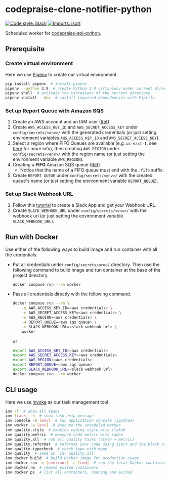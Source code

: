 # codepraise-clone-notifier-python
[![Code style: black](https://img.shields.io/badge/code%20style-black-000000.svg)](https://github.com/psf/black)
[![Imports: isort](https://img.shields.io/badge/%20imports-isort-%231674b1?style=flat&labelColor=ef8336)](https://pycqa.github.io/isort/)

Scheduled worker for  [codepraise-api-python](https://github.com/as10896/codepraise-api-python).

## Prerequisite
### Create virtual environment
Here we use [Pipenv](https://pipenv.pypa.io/en/latest/) to create our virtual environment.

```bash
pip install pipenv  # install pipenv
pipenv --python 3.9  # create Python 3.9 virtualenv under current directory
pipenv shell  # activate the virtualenv of the current directory
pipenv install --dev  # install required dependencies with Pipfile
```

### Set up Report Queue with Amazon SQS 
1. Create an AWS account and an IAM user ([Ref](https://docs.aws.amazon.com/AWSSimpleQueueService/latest/SQSDeveloperGuide/sqs-setting-up.html)).
2. Create `AWS_ACCESS_KEY_ID` and `AWS_SECRET_ACCESS_KEY` under `config/secrets/<env>/` with the generated credentials (or just setting environment variables `AWS_ACCESS_KEY_ID` and `AWS_SECRET_ACCESS_KEY`).
3. Select a region where FIFO Queues are available (e.g. `us-east-1`, see [here](https://aws.amazon.com/about-aws/whats-new/2019/02/amazon-sqs-fifo-qeues-now-available-in-15-aws-regions/) for more info), then creating `AWS_REGION` under `config/secrets/<env>/` with the region name (or just setting the environment variable `AWS_REGION`).
3. Creating a **FIFO** Amazon SQS queue ([Ref](https://docs.aws.amazon.com/AWSSimpleQueueService/latest/SQSDeveloperGuide/sqs-configure-create-queue.html)).
    * Notice that the name of a FIFO queue must end with the `.fifo` suffix.
4. Create `REPORT_QUEUE` under `config/secrets/<env>/` with the created queue's name (or just setting the environment variable `REPORT_QUEUE`).

### Set up Slack Webhook URL
1. Follow this [tutorial](https://api.slack.com/messaging/webhooks) to create a Slack App and get your Webhook URL.
2. Create `SLACK_WEBHOOK_URL` under `config/secrets/<env>/` with the webhook url (or just setting the environment variable `SLACK_WEBHOOK_URL`).

## Run with Docker
Use either of the following ways to build image and run container with all the credentials.
* Put all credentials under `config/secrets/prod/` directory. Then use the following command to build image and run container at the base of the project directory.
    ```bash
    docker compose run --rm worker
    ```
* Pass all credentials directly with the following command.
    ```bash
    docker compose run --rm \
        -e AWS_ACCESS_KEY_ID=<aws credentials> \
        -e AWS_SECRET_ACCESS_KEY=<aws credentials> \
        -e AWS_REGION=<aws credentials> \
        -e REPORT_QUEUE=<aws sqs queue> \
        -e SLACK_WEBHOOK_URL=<slack webhook url> \
        worker
    ```
    or
    ```bash
    export AWS_ACCESS_KEY_ID=<aws credentials>
    export AWS_SECRET_ACCESS_KEY=<aws credentials>
    export AWS_REGION=<aws credentials>
    export REPORT_QUEUE=<aws sqs queue>
    export SLACK_WEBHOOK_URL=<slack webhook url>
    docker compose run --rm worker
    ```

## CLI usage
Here we use [invoke](https://docs.pyinvoke.org/) as our task management tool

```bash
inv -l  # show all tasks
inv [task] -h  # show task help message
inv console -e [env]  # run application console (ipython)
inv worker -e [env]  # execute the scheduled worker
inv quality.style  # examine coding style with flake8
inv quality.metric  # measure code metric with radon
inv quality.all  # run all quality tasks (style + metric)
inv quality.reformat  # reformat your code using isort and the black coding style
inv quality.typecheck  # check type with mypy
inv quality  # same as `inv quality.all`
inv docker.build  # build Docker image for production usage
inv docker.run -e [environs] -c [cmd]  # run the local Docker container as a worker
inv docker.rm  # remove exited containers
inv docker.ps  # list all containers, running and exited
```
